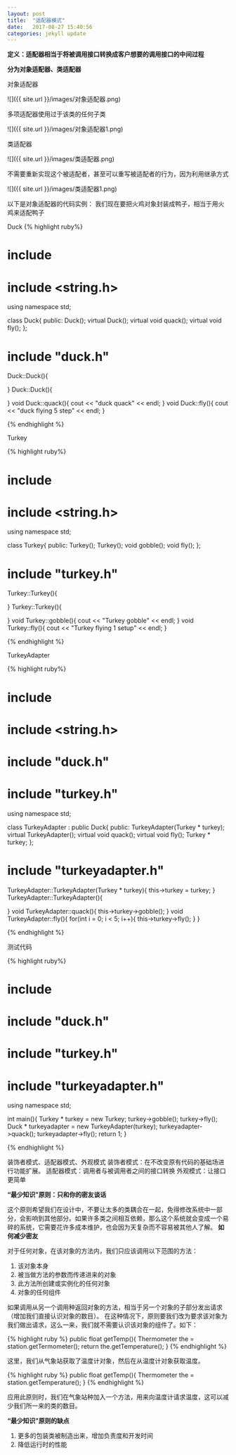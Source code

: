 ```yaml
---
layout: post
title:  "适配器模式"
date:   2017-08-27 15:40:56
categories: jekyll update
---
```

__定义：适配器相当于将被调用接口转换成客户想要的调用接口的中间过程__

**分为对象适配器、类适配器**

对象适配器

![]({{ site.url }}/images/对象适配器.png)

多项适配器使用过于该类的任何子类

![]({{ site.url }}/images/对象适配器1.png)

类适配器

![]({{ site.url }}/images/类适配器.png)

不需要重新实现这个被适配者，甚至可以重写被适配者的行为，因为利用继承方式

![]({{ site.url }}/images/类适配器1.png)

以下是对象适配器的代码实例：
我们现在要把火鸡对象封装成鸭子，相当于用火鸡来适配鸭子

Duck
{% highlight ruby%}
# include <iostream>
# include <string.h>
using namespace std;

class Duck{
public:
Duck();
virtual Duck();
virtual void quack();
virtual void fly();
};

# include "duck.h"

Duck::Duck(){

}
Duck::Duck(){

}
void Duck::quack(){
cout << "duck quack" << endl;
}
void Duck::fly(){
cout << "duck flying 5 step" << endl;
}

{% endhighlight %}

Turkey

{% highlight ruby%}
# include <iostream>
# include <string.h>
using namespace std;

class Turkey{
public:
Turkey();
Turkey();
void gobble();
void fly();
};

# include "turkey.h"

Turkey::Turkey(){

}
Turkey::Turkey(){

}
void Turkey::gobble(){
cout << "Turkey gobble" << endl;
}
void Turkey::fly(){
cout << "Turkey flying 1 setup" << endl;
}

{% endhighlight %}

TurkeyAdapter

{% highlight ruby%}
# include <iostream>
# include <string.h>
# include "duck.h"
# include "turkey.h"
using namespace std;

class TurkeyAdapter : public Duck{
public:
TurkeyAdapter(Turkey * turkey);
virtual TurkeyAdapter();
virtual void quack();
virtual void fly();
Turkey * turkey;
};

# include "turkeyadapter.h"

TurkeyAdapter::TurkeyAdapter(Turkey * turkey){
this->turkey = turkey;
}
TurkeyAdapter::TurkeyAdapter(){

}
void TurkeyAdapter::quack(){
this->turkey->gobble();
}
void TurkeyAdapter::fly(){
for(int i = 0; i < 5; i++){
this->turkey->fly();
}
}

{% endhighlight %}

测试代码

{% highlight ruby%}
# include <iostream>
# include "duck.h"
# include "turkey.h"
# include "turkeyadapter.h"

using namespace std;

int main(){
Turkey * turkey = new Turkey;
turkey->gobble();
turkey->fly();
Duck * turkeyadapter = new TurkeyAdapter(turkey);
turkeyadapter->quack();
turkeyadapter->fly();
return 1;
}

{% endhighlight %}

装饰者模式、适配器模式、外观模式
装饰者模式：在不改变原有代码的基础场进行功能扩展。
适配器模式：调用者与被调用者之间的接口转换
外观模式：让接口更简单

**“最少知识”原则：只和你的密友谈话**

这个原则希望我们在设计中，不要让太多的类耦合在一起，免得修改系统中一部分，会影响到其他部分。如果许多类之间相互依赖，那么这个系统就会变成一个易碎的系统，它需要花许多成本维护，也会因为天复杂而不容易被其他人了解。
**如何减少密友**

对于任何对象，在该对象的方法内，我们只应该调用以下范围的方法：

1. 该对象本身
2. 被当做方法的参数而传递进来的对象
3. 此方法所创建或实例化的任何对象
4. 对象的任何组件

如果调用从另一个调用种返回对象的方法，相当于另一个对象的子部分发出请求（增加我们直接认识对象的数目）。
在这种情况下，原则要我们改为要求该对象为我们做出请求，这么一来，我们就不需要认识该对象的组件了。如下：

{% highlight ruby %}
public float getTemp(){
Thermometer the = station.getTermometer();
return the.getTemperature();
}
{% endhighlight %}

这里，我们从气象站获取了温度计对象，然后在从温度计对象获取温度。

{% highlight ruby %}
public float getTemp(){
Thermometer the = station.getTemperature();
}
{% endhighlight %}

应用此原则时，我们在气象站种加入一个方法，用来向温度计请求温度，这可以减少我们所一来的类的数目。

**“最少知识”原则的缺点**

1. 更多的包装类被制造出来，增加负责度和开发时间
2. 降低运行时的性能
